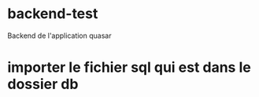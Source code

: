 # backend-test
Backend de l'application quasar

# importer le fichier sql qui est dans le dossier db


